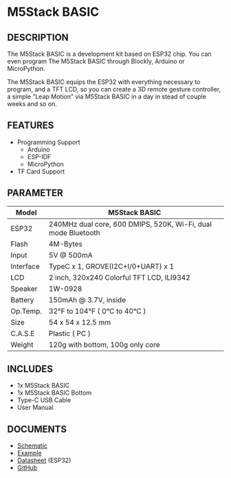 ﻿# M5Stack BASIC

## DESCRIPTION

The M5Stack BASIC is a development kit based on ESP32 chip. You can even program The M5Stack BASIC through Blockly, Arduino or MicroPython.

The M5Stack BASIC equips the ESP32 with everything necessary to program, and a TFT LCD, so you can create a 3D remote gesture controller, a simple "Leap Motion" via M5Stack BASIC in a day in stead of couple weeks and so on.

## FEATURES

- Programming Support
   + Arduino
   + ESP-IDF
   + MicroPython
- TF Card Support

## PARAMETER

Model | M5Stack BASIC
---|---
ESP32 | 240MHz dual core, 600 DMIPS, 520K, Wi-Fi, dual mode Bluetooth
Flash | 4M-Bytes
Input | 5V @ 500mA
Interface | TypeC x 1, GROVE(I2C+I/0+UART) x 1
LCD | 2 inch, 320x240 Colorful TFT LCD, ILI9342
Speaker | 1W-0928
Battery | 150mAh @ 3.7V, inside
Op.Temp. | 32°F to 104°F ( 0°C to 40°C )
Size | 54 x 54 x 12.5 mm
C.A.S.E | Plastic ( PC )
Weight | 120g with bottom, 100g only core

## INCLUDES

- 1x M5Stack BASIC
- 1x M5Stack BASIC Bottom
- Type-C USB Cable
- User Manual


## DOCUMENTS
- [Schematic](https://github.com/m5stack/M5-3D_and_PCB/blob/master/M5_Core_SCH(20171206).pdf)
- [Example](https://github.com/m5stack/M5Stack/tree/master/examples)
- [Datasheet](https://www.espressif.com/sites/default/files/documentation/esp32_datasheet_cn.pdf) (ESP32)
- [GitHub](https://github.com/m5stack/M5Stack)
